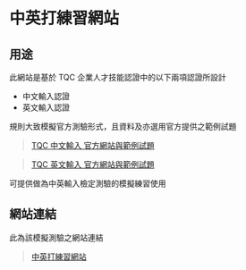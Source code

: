 # 中英打練習網站

## 用途

此網站是基於 TQC 企業人才技能認證中的以下兩項認證所設計

- 中文輸入認證
- 英文輸入認證

規則大致模擬官方測驗形式，且資料及亦選用官方提供之範例試題

> [TQC 中文輸入 官方網站與範例試題](https://www.tqc.org.tw/TQCNet/CertificateDetail.aspx?CODE=/4gtrcZRTts=)

> [TQC 英文輸入 官方網站與範例試題](https://www.tqc.org.tw/TQCNet/CertificateDetail.aspx?CODE=dUMPqtxUe9Y=)

可提供做為中英輸入檢定測驗的模擬練習使用



## 網站連結

此為該模擬測驗之網站連結

> [中英打練習網站](https://yujunkuo.github.io/Typing-Practice)

